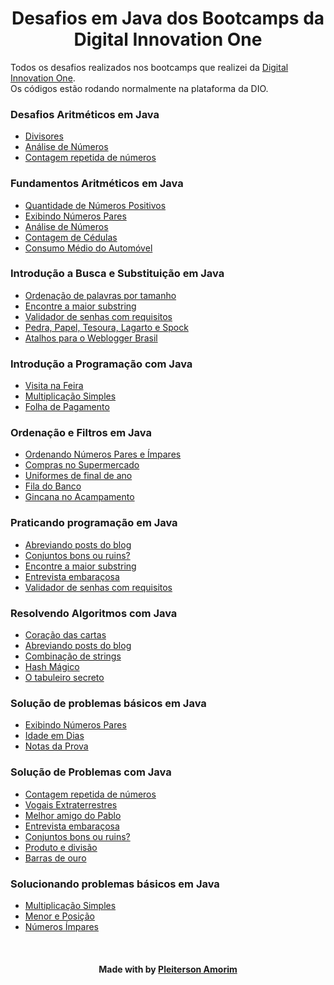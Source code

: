 <!--About session-->
<h1 align="center">Desafios em Java dos Bootcamps da Digital Innovation One</h1>

Todos os desafios realizados nos bootcamps que realizei da [Digital Innovation One](https://digitalinnovation.one/).<br>
Os códigos estão rodando normalmente na plataforma da DIO.

<h3>
Desafios Aritméticos em Java</h3>

- [Divisores]()
- [Análise de Números](https://github.com/Pleiterson/desafios-bootcamps-dio/blob/master/Java/Fundamentos%20Aritm%C3%A9ticos%20em%20Java/analise-de-numeros.java)
- [Contagem repetida de números](https://github.com/Pleiterson/desafios-bootcamps-dio/blob/master/Java/Solu%C3%A7%C3%A3o%20de%20Problemas%20com%20Java/contagem-repetida-de-numeros.java)

<h3>Fundamentos Aritméticos em Java</h3>

- [Quantidade de Números Positivos](https://github.com/Pleiterson/desafios-bootcamps-dio/blob/master/Java/Fundamentos%20Aritm%C3%A9ticos%20em%20Java/quantidade-de-numeros-positivos.java)
- [Exibindo Números Pares](https://github.com/Pleiterson/desafios-bootcamps-dio/blob/master/Java/Fundamentos%20Aritm%C3%A9ticos%20em%20Java/exibindo-numeros-pares.java)
- [Análise de Números](https://github.com/Pleiterson/desafios-bootcamps-dio/blob/master/Java/Fundamentos%20Aritm%C3%A9ticos%20em%20Java/analise-de-numeros.java)
- [Contagem de Cédulas](https://github.com/Pleiterson/desafios-bootcamps-dio/blob/master/Java/Fundamentos%20Aritm%C3%A9ticos%20em%20Java/contagem-de-cedulas.java)
- [Consumo Médio do Automóvel](https://github.com/Pleiterson/desafios-bootcamps-dio/blob/master/Java/Fundamentos%20Aritm%C3%A9ticos%20em%20Java/consumo-medio-do-automovel.java)

<h3>Introdução a Busca e Substituição em Java</h3>

- [Ordenação de palavras por tamanho](https://github.com/Pleiterson/desafios-bootcamps-dio/blob/master/Java/Introdu%C3%A7%C3%A3o%20a%20Busca%20e%20Substitui%C3%A7%C3%A3o%20em%20Java/ordenacao-de-palavras-por-tamanho.java)
- [Encontre a maior substring](https://github.com/Pleiterson/desafios-bootcamps-dio/blob/master/Java/Introdu%C3%A7%C3%A3o%20a%20Busca%20e%20Substitui%C3%A7%C3%A3o%20em%20Java/encontre-a-maior-substring.java)
- [Validador de senhas com requisitos](https://github.com/Pleiterson/desafios-bootcamps-dio/blob/master/Java/Introdu%C3%A7%C3%A3o%20a%20Busca%20e%20Substitui%C3%A7%C3%A3o%20em%20Java/validador-de-senhas-com-requisitos.java)
- [Pedra, Papel, Tesoura, Lagarto e Spock](https://github.com/Pleiterson/desafios-bootcamps-dio/blob/master/Java/Introdu%C3%A7%C3%A3o%20a%20Busca%20e%20Substitui%C3%A7%C3%A3o%20em%20Java/pedra-papel-tesoura-lagarto-e-spock.java)
- [Atalhos para o Weblogger Brasil](https://github.com/Pleiterson/desafios-bootcamps-dio/blob/master/Java/Introdu%C3%A7%C3%A3o%20a%20Busca%20e%20Substitui%C3%A7%C3%A3o%20em%20Java/atalhos-para-o-weblogger-brasil.java)

<h3>Introdução a Programação com Java</h3>

- [Visita na Feira](https://github.com/Pleiterson/desafios-bootcamps-dio/blob/master/Java/Introdu%C3%A7%C3%A3o%20a%20Programa%C3%A7%C3%A3o%20com%20Java/visita-na-feira.java)
- [Multiplicação Simples](https://github.com/Pleiterson/desafios-bootcamps-dio/blob/master/Java/Introdu%C3%A7%C3%A3o%20a%20Programa%C3%A7%C3%A3o%20com%20Java/multiplicacao-simples.java)
- [Folha de Pagamento](https://github.com/Pleiterson/desafios-bootcamps-dio/blob/master/Java/Introdu%C3%A7%C3%A3o%20a%20Programa%C3%A7%C3%A3o%20com%20Java/folha-de-pagamento.java)

<h3>Ordenação e Filtros em Java</h3>

- [Ordenando Números Pares e Ímpares](https://github.com/Pleiterson/desafios-bootcamps-dio/blob/master/Java/Ordena%C3%A7%C3%A3o%20e%20Filtros%20em%20Java/ordenando-numeros-pares-e-impares.java)
- [Compras no Supermercado](https://github.com/Pleiterson/desafios-bootcamps-dio/blob/master/Java/Ordena%C3%A7%C3%A3o%20e%20Filtros%20em%20Java/compras-no-supermercado.java)
- [Uniformes de final de ano](https://github.com/Pleiterson/desafios-bootcamps-dio/blob/master/Java/Ordena%C3%A7%C3%A3o%20e%20Filtros%20em%20Java/uniformes-de-final-de-ano.java)
- [Fila do Banco](https://github.com/Pleiterson/desafios-bootcamps-dio/blob/master/Java/Ordena%C3%A7%C3%A3o%20e%20Filtros%20em%20Java/fila-do-banco.java)
- [Gincana no Acampamento](https://github.com/Pleiterson/desafios-bootcamps-dio/blob/master/Java/Ordena%C3%A7%C3%A3o%20e%20Filtros%20em%20Java/gincana-no-acampamento.java)

<h3>Praticando programação em Java</h3>

- [Abreviando posts do blog](https://github.com/Pleiterson/desafios-bootcamps-dio/blob/master/Java/Resolvendo%20Algoritmos%20com%20Java/abreviando-posts-do-blog.java)
- [Conjuntos bons ou ruins?](https://github.com/Pleiterson/desafios-bootcamps-dio/blob/master/Java/Solu%C3%A7%C3%A3o%20de%20Problemas%20com%20Java/conjuntos-bons-ou-ruins.java)
- [Encontre a maior substring](https://github.com/Pleiterson/desafios-bootcamps-dio/blob/master/Java/Introdu%C3%A7%C3%A3o%20a%20Busca%20e%20Substitui%C3%A7%C3%A3o%20em%20Java/encontre-a-maior-substring.java)
- [Entrevista embaraçosa](https://github.com/Pleiterson/desafios-bootcamps-dio/blob/master/Java/Solu%C3%A7%C3%A3o%20de%20Problemas%20com%20Java/entrevista-embaracosa.java)
- [Validador de senhas com requisitos](https://github.com/Pleiterson/desafios-bootcamps-dio/blob/master/Java/Introdu%C3%A7%C3%A3o%20a%20Busca%20e%20Substitui%C3%A7%C3%A3o%20em%20Java/validador-de-senhas-com-requisitos.java)

<h3>Resolvendo Algoritmos com Java</h3>

- [Coração das cartas](https://github.com/Pleiterson/desafios-bootcamps-dio/blob/master/Java/Resolvendo%20Algoritmos%20com%20Java/coracao-das-cartas.java)
- [Abreviando posts do blog](https://github.com/Pleiterson/desafios-bootcamps-dio/blob/master/Java/Resolvendo%20Algoritmos%20com%20Java/abreviando-posts-do-blog.java)
- [Combinação de strings](https://github.com/Pleiterson/desafios-bootcamps-dio/blob/master/Java/Resolvendo%20Algoritmos%20com%20Java/combinacao-de-strings.java)
- [Hash Mágico](https://github.com/Pleiterson/desafios-bootcamps-dio/blob/master/Java/Resolvendo%20Algoritmos%20com%20Java/hash-magico.java)
- [O tabuleiro secreto](https://github.com/Pleiterson/desafios-bootcamps-dio/blob/master/Java/Resolvendo%20Algoritmos%20com%20Java/o-tabuleiro-secreto.java)

<h3>Solução de problemas básicos em Java</h3>

- [Exibindo Números Pares](https://github.com/Pleiterson/desafios-bootcamps-dio/blob/master/Java/Solu%C3%A7%C3%A3o%20de%20problemas%20b%C3%A1sicos%20em%20Java/exibindo-numeros-pares.java)
- [Idade em Dias](https://github.com/Pleiterson/desafios-bootcamps-dio/blob/master/Java/Solu%C3%A7%C3%A3o%20de%20problemas%20b%C3%A1sicos%20em%20Java/idade-em-dias.java)
- [Notas da Prova](https://github.com/Pleiterson/desafios-bootcamps-dio/blob/master/Java/Solu%C3%A7%C3%A3o%20de%20problemas%20b%C3%A1sicos%20em%20Java/notas-da-prova.java)

<h3>Solução de Problemas com Java</h3>

- [Contagem repetida de números](https://github.com/Pleiterson/desafios-bootcamps-dio/blob/master/Java/Solu%C3%A7%C3%A3o%20de%20Problemas%20com%20Java/contagem-repetida-de-numeros.java)
- [Vogais Extraterrestres](https://github.com/Pleiterson/desafios-bootcamps-dio/blob/master/Java/Solu%C3%A7%C3%A3o%20de%20Problemas%20com%20Java/vogais-extraterrestres.java)
- [Melhor amigo do Pablo](https://github.com/Pleiterson/desafios-bootcamps-dio/blob/master/Java/Solu%C3%A7%C3%A3o%20de%20Problemas%20com%20Java/melhor-amigo-do-pablo.java)
- [Entrevista embaraçosa](https://github.com/Pleiterson/desafios-bootcamps-dio/blob/master/Java/Solu%C3%A7%C3%A3o%20de%20Problemas%20com%20Java/entrevista-embaracosa.java)
- [Conjuntos bons ou ruins?](https://github.com/Pleiterson/desafios-bootcamps-dio/blob/master/Java/Solu%C3%A7%C3%A3o%20de%20Problemas%20com%20Java/conjuntos-bons-ou-ruins.java)
- [Produto e divisão](https://github.com/Pleiterson/desafios-bootcamps-dio/blob/master/Java/Solu%C3%A7%C3%A3o%20de%20Problemas%20com%20Java/produto-e-divisao.java)
- [Barras de ouro](https://github.com/Pleiterson/desafios-bootcamps-dio/blob/master/Java/Solu%C3%A7%C3%A3o%20de%20Problemas%20com%20Java/barras-de-ouro.java)

<h3>Solucionando problemas básicos em Java</h3>

- [Multiplicação Simples](https://github.com/Pleiterson/desafios-bootcamps-dio/blob/master/Java/Introdu%C3%A7%C3%A3o%20a%20Programa%C3%A7%C3%A3o%20com%20Java/multiplicacao-simples.java)
- [Menor e Posição]()
- [Números Ímpares]()

<!--Bottom session-->
<br><h4 align=center>Made with by <a target="_blank" href="https://pleiterson.vercel.app" >Pleiterson Amorim</a></h4>
